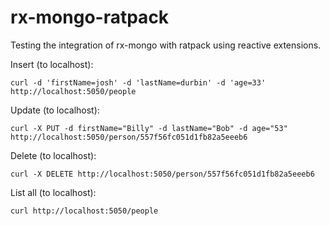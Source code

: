 # rx-mongo-ratpack
Testing the integration of rx-mongo with ratpack using reactive extensions.

Insert (to localhost):

`curl -d 'firstName=josh' -d 'lastName=durbin' -d 'age=33' http://localhost:5050/people`

Update (to localhost):

`curl -X PUT -d firstName="Billy" -d lastName="Bob" -d age="53" http://localhost:5050/person/557f56fc051d1fb82a5eeeb6`

Delete (to localhost):

`curl -X DELETE http://localhost:5050/person/557f56fc051d1fb82a5eeeb6`

List all (to localhost):

`curl http://localhost:5050/people`
